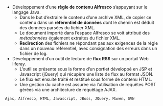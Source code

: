 - Développement d’une **règle de contenu Alfresco** s’appuyant sur le langage Java.
  - Dans le but d’extraire le contenu d’une archive XML, de copier ce contenu dans un **référentiel de données** dont le chemin est déduit des données parsées du fichier XML.
  - Le document importé dans l’espace Alfresco se voit attribué des *métadonnées* également extraites du fichier XML.
  - **Redirection** des fichiers ne répondant pas aux exigences de la règle dans un nouveau référentiel, avec consignation des erreurs dans un fichier de log.
- Développement d’un outil de lecture de **flux RSS** sur un portail Web liferay.
  - L’outil se présente sous la forme d’un portlet développé en JSP et Javascript (jQuery) qui récupère une liste de flux au format JSON.
  - Le flux est ensuite traité et restitué sous forme de contenu HTML.
  - Une gestion du cache est assurée via l’utilisation de requêtes POST gérées via une architecture de requêtage AJAX.

```text
Ajax, Alfresco, HTML, Javascript, JBoss, JQuery, Maven, SVN
```
